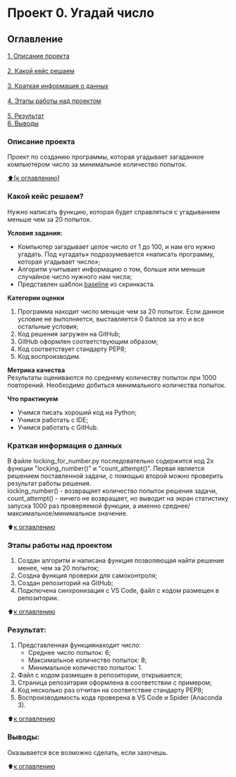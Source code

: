 # Проект 0. Угадай число

<a id = '0'></a>  
## Оглавление  
<a href ="#1">1. Описание проекта</a><br>   
<a href ="#2">2. Какой кейс решаем</a><br>    
<a href ="#3">3. Краткая информация о данных</a><br>  
<a href ="#4">4. Этапы работы над проектом</a><br>  
<a href ="#5">5. Результат</a><br>
<a href ="#6">6. Выводы</a><br>   

<a id = '1'></a>  
### Описание проекта
Проект по созданию программы, которая угадывает загаданное компьютером число за минимальное количество попыток.

<a href ="#0">:arrow_up:[к оглавлению]</a><br>

<a id = '2'></a>  
### Какой кейс решаем?    
Нужно написать функцию, которая будет справляться с угадыванием меньше чем за 20 попыток.

**Условия задания:**  
- Компьютер загадывает целое число от 1 до 100, и нам его нужно угадать. Под «угадать» подразумевается «написать программу, которая угадывает число»;
- Алгоритм учитывает информацию о том, больше или меньше случайное число нужного нам числа;
- Представлен шаблон [baseline](https://colab.research.google.com/drive/1RsvUGKzh47qpfi4B5mxYKSFBhHIypjZ3?usp=sharing) из скринкаста.

**Категории оценки**
1. Программа находит число меньше чем за 20 попыток. Если данное условие не выполняется, выставляется 0 баллов за это и все остальные условия;
2. Код решения загружен на GitHub;
3. GitHub оформлен соответствующим образом;
4. Код соответствует стандарту PEP8;
5. Код воспроизводим.

**Метрика качества**     
Результаты оцениваются по среднему количеству попыток при 1000 повторений. Необходимо добиться минимального количества попыток.

**Что практикуем**     
- Учимся писать хороший код на Python;
- Учимся работать с IDE;
- Учимся работать с GitHub.


<a id = '3'></a> 
### Краткая информация о данных
В файле locking_for_number.py последовательно содержится код 2х функции "locking_number()" и "count_attempt()". Первая является решением поставленной задачи, с помощью второй можно проверить результат работы решения.    
locking_number() - возвращяет количество попыток решения задачи,   
count_attempt() - ничего не возвращает, но выводит на экран статистику запуска 1000 раз проверяемой функции, а именно среднее/максимальное/минимальное значение.
  
:arrow_up:[к оглавлению](https://github.com/Jopel003/My_homework/tree/main/0.%20Loocking%20for%20number/README.md#Оглавление)


<a id = '4'></a> 
### Этапы работы над проектом  
1. Создан алгоритм и написана функция позволяющая найти решение менее, чем за 20 попыток;
2. Создна функция проверки для самоконтроля;
3. Создан репозиторий на GitHub;
4. Подключена синхронизация с VS Code, файл с кодом размещен в репозитории.

:arrow_up:[к оглавлению](https://github.com/Jopel003/My_homework/tree/main/0.%20Loocking%20for%20number/README.md#Оглавление)


<a id = '5'></a> 
### Результат:  
   1. Представленная функциянаходит число:
      - Среднее число попыток: 6;
      - Максимальное количество попыток: 8;
      - Минимальное количество попыток: 1.
   2. Файл с кодом размещен в репозитории, открывается;
   3. Страница репозитария оформлена в соответствии с примером;
   4. Код несколько раз отчитан на соответствие стандарту PEP8;
   5. Воспроизводимость кода проверена в VS Code и Spider (Anaconda 3).

:arrow_up:[к оглавлению](https://github.com/Jopel003/My_homework/tree/main/0.%20Loocking%20for%20number/README.md#Оглавление)


<a id = '6'></a> 
### Выводы:  
Оказывается все возможно сделать, если захочешь.

:arrow_up:[к оглавлению](https://github.com/Jopel003/My_homework/tree/main/0.%20Loocking%20for%20number/README.md#Оглавление)